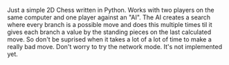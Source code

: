 Just a simple 2D Chess written in Python. Works with two players on the same computer and one player against an "AI".
The AI creates a search where every branch is a possible move and does this multiple times til it gives each branch a value by the standing pieces on the last calculated move. So don't be suprised when it takes a lot of a lot of time to make a really bad move.
Don't worry to try the network mode. It's not implemented yet.
